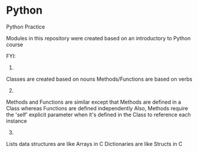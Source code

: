 # Python
Python Practice

Modules in this repository were created based on an introductory to Python course

FYI:

1) 
Classes are created based on nouns
Methods/Functions are based on verbs

2) 
Methods and Functions are similar except that Methods are defined in a Class whereas Functions are defined independently
Also, Methods require the 'self' explicit parameter when it's defined in the Class to reference each instance

3)
Lists data structures are like Arrays in C
Dictionaries are like Structs in C

